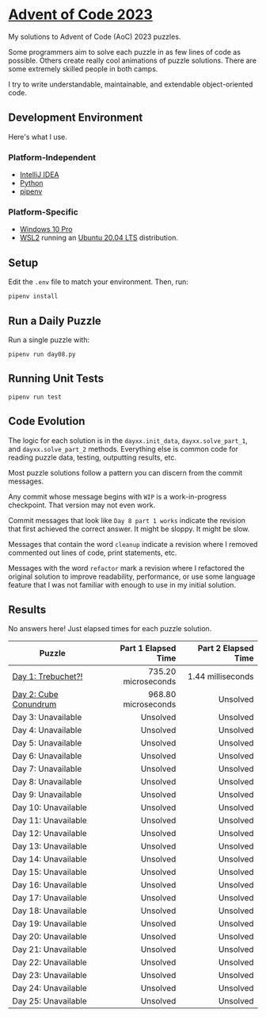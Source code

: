 # [Advent of Code 2023](https://adventofcode.com/2023)

My solutions to Advent of Code (AoC) 2023 puzzles.

Some programmers aim to solve each puzzle in as few lines of code as possible.
Others create really cool animations of puzzle solutions. There are some
extremely skilled people in both camps.

I try to write understandable, maintainable, and extendable object-oriented
code.

## Development Environment

Here's what I use.

### Platform-Independent

* [IntelliJ IDEA](https://www.jetbrains.com/idea/)
* [Python](https://www.python.org/)
* [pipenv](https://pipenv.pypa.io/en/latest/)

### Platform-Specific

* [Windows 10 Pro](https://www.microsoft.com/en-us/software-download/windows10)
* [WSL2](https://learn.microsoft.com/en-us/windows/wsl/install) running
  an [Ubuntu 20.04 LTS](https://ubuntu.com/) distribution.

## Setup
Edit the `.env` file to match your environment. Then, run:

    pipenv install

## Run a Daily Puzzle

Run a single puzzle with:

    pipenv run day08.py

## Running Unit Tests

    pipenv run test

## Code Evolution

The logic for each solution is in the `dayxx.init_data`, `dayxx.solve_part_1`,
and `dayxx.solve_part_2` methods. Everything else is common code for reading
puzzle data, testing, outputting results, etc.

Most puzzle solutions follow a pattern you can discern from the commit
messages.

Any commit whose message begins with `WIP` is a work-in-progress checkpoint.
That version may not even work.

Commit messages that look like `Day 8 part 1 works` indicate the revision
that first achieved the correct answer. It might be sloppy. It might be slow.

Messages that contain the word `cleanup` indicate a revision where I removed
commented out lines of code, print statements, etc.

Messages with the word `refactor` mark a revision where I refactored the
original solution to improve readability, performance, or use some language
feature that I was not familiar with enough to use in my initial solution. 

## Results

No answers here! Just elapsed times for each puzzle solution.

| Puzzle                                                    | Part 1 Elapsed Time | Part 2 Elapsed Time |
|-----------------------------------------------------------|--------------------:|--------------------:|
| [Day 1: Trebuchet?!](https://adventofcode.com/2023/1)     | 735.20 microseconds |   1.44 milliseconds |
| [Day  2: Cube Conundrum](https://adventofcode.com/2023/2) | 968.80 microseconds |            Unsolved |
| Day  3: Unavailable                                       |            Unsolved |            Unsolved |
| Day  4: Unavailable                                       |            Unsolved |            Unsolved |
| Day  5: Unavailable                                       |            Unsolved |            Unsolved |
| Day  6: Unavailable                                       |            Unsolved |            Unsolved |
| Day  7: Unavailable                                       |            Unsolved |            Unsolved |
| Day  8: Unavailable                                       |            Unsolved |            Unsolved |
| Day  9: Unavailable                                       |            Unsolved |            Unsolved |
| Day 10: Unavailable                                       |            Unsolved |            Unsolved |
| Day 11: Unavailable                                       |            Unsolved |            Unsolved |
| Day 12: Unavailable                                       |            Unsolved |            Unsolved |
| Day 13: Unavailable                                       |            Unsolved |            Unsolved |
| Day 14: Unavailable                                       |            Unsolved |            Unsolved |
| Day 15: Unavailable                                       |            Unsolved |            Unsolved |
| Day 16: Unavailable                                       |            Unsolved |            Unsolved |
| Day 17: Unavailable                                       |            Unsolved |            Unsolved |
| Day 18: Unavailable                                       |            Unsolved |            Unsolved |
| Day 19: Unavailable                                       |            Unsolved |            Unsolved |
| Day 20: Unavailable                                       |            Unsolved |            Unsolved |
| Day 21: Unavailable                                       |            Unsolved |            Unsolved |
| Day 22: Unavailable                                       |            Unsolved |            Unsolved |
| Day 23: Unavailable                                       |            Unsolved |            Unsolved |
| Day 24: Unavailable                                       |            Unsolved |            Unsolved |
| Day 25: Unavailable                                       |            Unsolved |            Unsolved |
